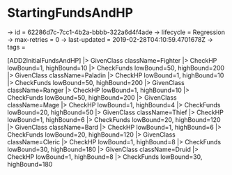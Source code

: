 # StartingFundsAndHP

-> id = 62286d7c-7cc1-4b2a-bbbb-322a6d4f4ade
-> lifecycle = Regression
-> max-retries = 0
-> last-updated = 2019-02-28T04:10:59.4701678Z
-> tags = 

[ADD2InitialFundsAndHP]
|> GivenClass className=Fighter
|> CheckHP lowBound=1, highBound=10
|> CheckFunds lowBound=50, highBound=200
|> GivenClass className=Paladin
|> CheckHP lowBound=1, highBound=10
|> CheckFunds lowBound=50, highBound=200
|> GivenClass className=Ranger
|> CheckHP lowBound=1, highBound=10
|> CheckFunds lowBound=50, highBound=200
|> GivenClass className=Mage
|> CheckHP lowBound=1, highBound=4
|> CheckFunds lowBound=20, highBound=50
|> GivenClass className=Thief
|> CheckHP lowBound=1, highBound=6
|> CheckFunds lowBound=20, highBound=120
|> GivenClass className=Bard
|> CheckHP lowBound=1, highBound=6
|> CheckFunds lowBound=20, highBound=120
|> GivenClass className=Cleric
|> CheckHP lowBound=1, highBound=8
|> CheckFunds lowBound=30, highBound=180
|> GivenClass className=Druid
|> CheckHP lowBound=1, highBound=8
|> CheckFunds lowBound=30, highBound=180
~~~
